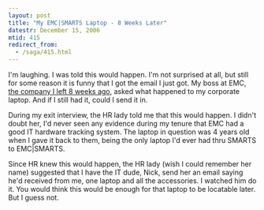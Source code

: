 ```yaml
---
layout: post
title: "My EMC|SMARTS Laptop - 8 Weeks Later"
datestr: December 15, 2006
mtid: 415
redirect_from:
  - /saga/415.html
---
```


I'm laughing.  I was told this would happen.  I'm not surprised at all, but still for some reason it is funny that I got the email I just got.  My boss at EMC, <a href="http://www.munged.org/saga/402.html">the company I left 8 weeks ago</a>, asked what happened to my corporate laptop.  And if I still had it, could I send it in.

During my exit interview, the HR lady told me that this would happen.  I didn't doubt her, I'd never seen any evidence during my tenure that EMC had a good IT hardware tracking system.  The laptop in question was 4 years old when I gave it back to them, being the only laptop I'd ever had thru SMARTS to EMC|SMARTS.

Since HR knew this would happen, the HR lady (wish I could remember her name) suggested that I have the IT dude, Nick, send her an email saying he'd received from me, one laptop and all the accessories.  I watched him do it.  You would think this would be enough for that laptop to be locatable later.  But I guess not.


